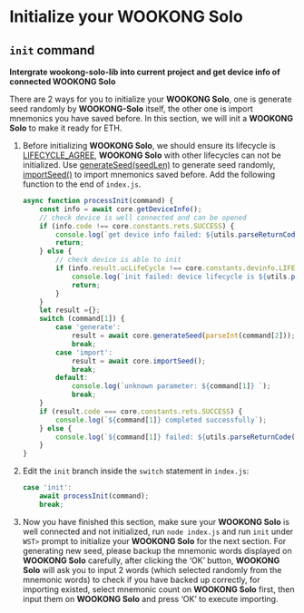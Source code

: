 # Initialize your **WOOKONG Solo**

## `init` command

**Intergrate **wookong-solo-lib** into current project and get device info of connected **WOOKONG Solo****

There are 2 ways for you to initialize your **WOOKONG Solo**, one is generate seed randomly by **WOOKONG-Solo** itself, the other one is import mnemonics you have saved before. In this section, we will init a **WOOKONG Solo** to make it ready for ETH.


1. Before initializing **WOOKONG Solo**, we should ensure its lifecycle is [LIFECYCLE_AGREE](../../API/3-core.constants.md#clifecycle-definition), **WOOKONG Solo** with other lifecycles can not be initialized. Use [generateSeed(seedLen)](./4-Functions.md#generateseedseedlen) to generate seed randomly, [importSeed()](./4-Functions.md#importseed) to import mnemonics saved before. Add the following function to the end of `index.js`.
   
    ```js
    async function processInit(command) {
        const info = await core.getDeviceInfo();
        // check device is well connected and can be opened
        if (info.code !== core.constants.rets.SUCCESS) {
            console.log(`get device info failed: ${utils.parseReturnCode(info.code)} `);
            return;
        } else {
            // check device is able to init
            if (info.result.ucLifeCycle !== core.constants.devinfo.LIFECYCLE_AGREE) {
                console.log(`init failed: device lifecycle is ${utils.parseLifeCycle(info.result.ucLifeCycle)}`);
                return;
            }
        }
        let result ={};
        switch (command[1]) {
            case 'generate':
                result = await core.generateSeed(parseInt(command[2]));
                break;
            case 'import':
                result = await core.importSeed();
                break;
            default:
                console.log(`unknown parameter: ${command[1]} `);
                break;
        }
        if (result.code === core.constants.rets.SUCCESS) {
            console.log(`${command[1]} completed successfully`);
        } else {
            console.log(`${command[1]} failed: ${utils.parseReturnCode(result.code)} `);
        }
    }
    ```
2. Edit the `init` branch inside the `switch` statement in `index.js`:
   
    ```js
    case 'init':
        await processInit(command);
        break;
    ```

3. Now you have finished this section, make sure your **WOOKONG Solo** is well connected and not initialized, run `node index.js` and run `init` under `WST>` prompt to initialize your **WOOKONG Solo** for the next section. For generating new seed, please backup the mnemonic words  displayed on **WOOKONG Solo** carefully, after clicking the ‘OK’ button, **WOOKONG Solo** will ask you to input 2 words (which selected randomly from the mnemonic words) to check if you have backed up correctly, for importing existed, select mnemonic count on **WOOKONG Solo** first, then input them on **WOOKONG Solo** and press ‘OK’ to execute importing.
